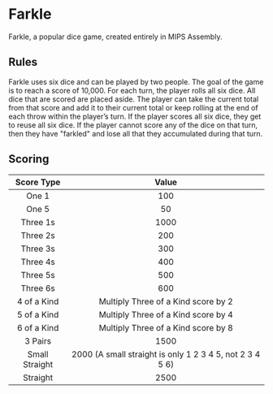 # Farkle
Farkle, a popular dice game, created entirely in MIPS Assembly.

## Rules
Farkle uses six dice and can be played by two people. The goal of the game is to reach a score of 10,000. For each turn, the player rolls all six dice. All dice that are scored are placed aside. The player can take the current total from that score and add it to their current total or keep rolling at the end of each throw within the player’s turn. If the player scores all six dice, they get to reuse all six dice. If the player cannot score any of the dice on that turn, then they have "farkled" and lose all that they accumulated during that turn.

## Scoring
| Score Type     | Value                                                    |
|:--------------:|:--------------------------------------------------------:|
| One 1          | 100                                                      |
| One 5          | 50                                                       |
| Three 1s       | 1000                                                     |
| Three 2s       | 200                                                      |
| Three 3s       | 300                                                      |
| Three 4s       | 400                                                      |
| Three 5s       | 500                                                      |
| Three 6s       | 600                                                      |
| 4 of a Kind    | Multiply Three of a Kind score by 2                      |
| 5 of a Kind    | Multiply Three of a Kind score by 4                      |
| 6 of a Kind    | Multiply Three of a Kind score by 8                      |
| 3 Pairs        | 1500                                                     |
| Small Straight | 2000 (A small straight is only 1 2 3 4 5, not 2 3 4 5 6) |
| Straight       | 2500                                                     |
